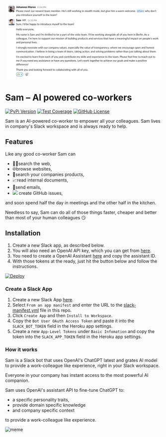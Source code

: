 ![screenshot.png](screenshot.png)

# Sam – AI powered co-workers

[![PyPi Version](https://img.shields.io/pypi/v/opensam.svg)](https://pypi.python.org/pypi/opensam/)
[![Test Coverage](https://codecov.io/gh/voiio/sam/branch/main/graph/badge.svg)](https://codecov.io/gh/voiio/sam)
[![GitHub License](https://img.shields.io/github/license/voiio/sam)](https://raw.githubusercontent.com/voiio/sam/master/LICENSE)

Sam is an AI-powered co-worker to empower all your colleagues.
Sam lives in company's Slack workspace and is always ready to help.

## Features

Like any good co-worker Sam can

* 🧑‍💻search the web,
* 🌐browse websites,
* 🔎search your companies products,
* 📈read internal documents,
* 📧send emails,
* <img src="https://github.githubassets.com/images/icons/emoji/octocat.png" style="height:1em"> create GitHub issues,

and soon spend half the day in meetings and the other half in the kitchen.

Needless to say, Sam can do all of those things faster, cheaper and better
than most of your human colleagues 😏

## Installation
1. Create a new Slack app, as described below.
2. You will also need an OpenAI API key, which you can get from [here](https://platform.openai.com/api-keys).
3. You need to create a OpenAI Assistant [here](https://platform.openai.com/assistants) and copy the assistant ID.
4. With those tokens at the ready, just hit the button below and follow the instructions.

[![Deploy](https://www.herokucdn.com/deploy/button.svg)](https://heroku.com/deploy?template=https://github.com/voiio/Sam)

### Create a Slack App

1. Create a new Slack App [here](https://api.slack.com/apps?new_app=1).
2. Select `From an app manifest` and enter the URL to the [slack-manifest.yml](slack-manifest.yml) file in this repo.
3. Click `Create App` and then `Install to Workspace`.
4. Copy the `Bot User OAuth Access Token` and paste it into the `SLACK_BOT_TOKEN` field in the Heroku app settings.
5. Create a new `App-Level Tokens` under `Basic Infomation` and copy the token into the `SLACK_APP_TOKEN` field in the Heroku app settings.


### How it works

Sam is a Slack bot that uses OpenAI's ChatGPT latest and grates AI model
to provide a work-colleague like experience, right in your Slack workspace.

Everyone in your company has instant access to the most powerful AI companion.

Sam uses OpenAI's assistant API to fine-tune ChatGPT to:

* a specific personality traits,
* provide domain specific knowledge
* and company specific context

to provide a work-colleague like experience.

![meme](https://repository-images.githubusercontent.com/726003479/24d020ac-3ac5-401c-beae-7a6103c4e7ae)
